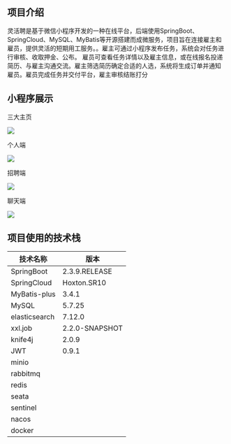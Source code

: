 ## 项目介绍

灵活聘是基于微信小程序开发的一种在线平台，后端使用SpringBoot、SpringCloud、MySQL、MyBatis等开源搭建而成微服务，项目旨在连接雇主和雇员，提供灵活的短期用工服务。。雇主可通过小程序发布任务，系统会对任务进行审核、收取押金、公布。 雇员可查看任务详情以及雇主信息，或在线报名投递简历、与雇主沟通交流。雇主筛选简历确定合适的人选，系统将生成订单并通知 雇员。雇员完成任务并交付平台，雇主审核结账打分



## 小程序展示

三大主页

![](https://gitee.com/lyzssssss/wechat-mini-program/raw/master/%E4%B8%89%E5%A4%A7%E4%B8%BB%E9%A1%B5.jpg)

个人端

![](https://gitee.com/lyzssssss/wechat-mini-program/blob/master/%E4%B8%AA%E4%BA%BA%E7%AB%AF.jpg)

招聘端

![](https://gitee.com/lyzssssss/wechat-mini-program/blob/master/%E6%8B%9B%E8%81%98%E7%AB%AF.jpg)

聊天端

![](https://gitee.com/lyzssssss/wechat-mini-program/blob/master/%E8%81%8A%E5%A4%A9%E7%AB%AF.jpg)

## 项目使用的技术栈

| 技术名称      | 版本           |
| ------------- | -------------- |
| SpringBoot    | 2.3.9.RELEASE  |
| SpringCloud   | Hoxton.SR10    |
| MyBatis-plus  | 3.4.1          |
| MySQL         | 5.7.25         |
| elasticsearch | 7.12.0         |
| xxl.job       | 2.2.0-SNAPSHOT |
| knife4j       | 2.0.9          |
| JWT           | 0.9.1          |
| minio         |                |
| rabbitmq      |                |
| redis         |                |
| seata         |                |
| sentinel      |                |
| nacos         |                |
| docker        |                |

